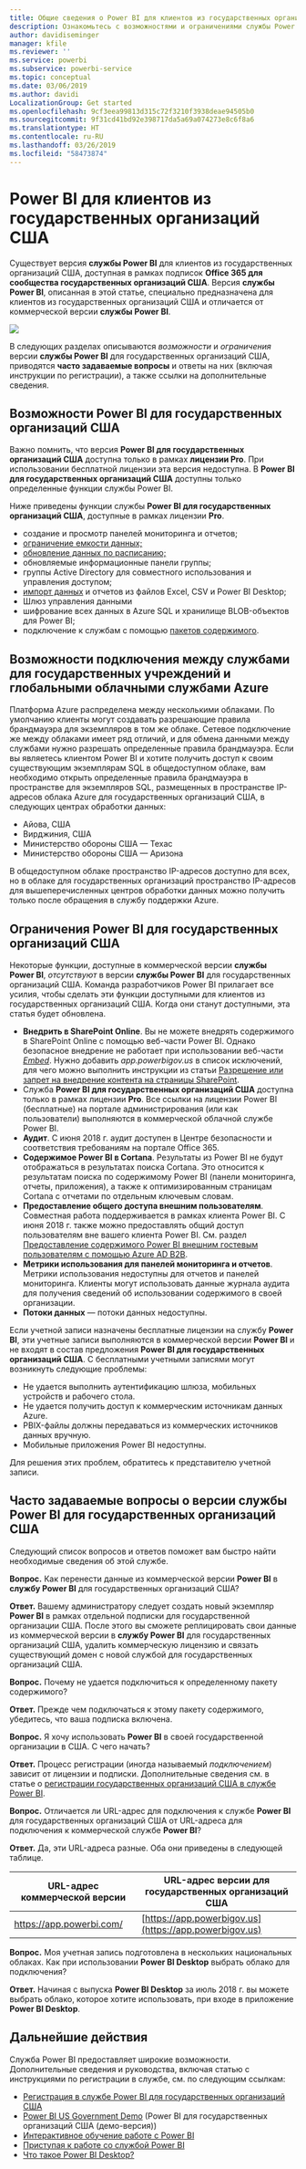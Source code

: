 ```yaml
---
title: Общие сведения о Power BI для клиентов из государственных организаций США
description: Ознакомьтесь с возможностями и ограничениями службы Power BI для государственных организаций США
author: davidiseminger
manager: kfile
ms.reviewer: ''
ms.service: powerbi
ms.subservice: powerbi-service
ms.topic: conceptual
ms.date: 03/06/2019
ms.author: davidi
LocalizationGroup: Get started
ms.openlocfilehash: 9cf3eea99813d315c72f3210f3938deae94505b0
ms.sourcegitcommit: 9f31cd41bd92e398717da5a69a074273e8c6f8a6
ms.translationtype: HT
ms.contentlocale: ru-RU
ms.lasthandoff: 03/26/2019
ms.locfileid: "58473874"
---
```

# <a name="power-bi-for-us-government-customers"></a>Power BI для клиентов из государственных организаций США
Существует версия **службы Power BI** для клиентов из государственных организаций США, доступная в рамках подписок **Office 365 для сообщества государственных организаций США**. Версия **службы Power BI**, описанная в этой статье, специально предназначена для клиентов из государственных организаций США и отличается от коммерческой версии **службы Power BI**.

![](media/service-govus-overview/service_usgov_overview-1.png)

В следующих разделах описываются *возможности* и *ограничения* версии **службы Power BI** для государственных организаций США, приводятся **часто задаваемые вопросы** и ответы на них (включая инструкции по регистрации), а также ссылки на дополнительные сведения.

## <a name="features-of-power-bi-us-government"></a>Возможности Power BI для государственных организаций США
Важно помнить, что версия **Power BI для государственных организаций США** доступна только в рамках **лицензии Pro**. При использовании бесплатной лицензии эта версия недоступна. В **Power BI для государственных организаций США** доступны только определенные функции службы Power BI.

Ниже приведены функции службы **Power BI для государственных организаций США**, доступные в рамках лицензии **Pro**.

* создание и просмотр панелей мониторинга и отчетов;
* [ограничение емкости данных;](service-admin-manage-your-data-storage-in-power-bi.md)
* [обновление данных по расписанию;](refresh-data.md)
* обновляемые информационные панели группы;
* группы Active Directory для совместного использования и управления доступом;
* [импорт данных](service-get-data.md) и отчетов из файлов Excel, CSV и Power BI Desktop;
* Шлюз управления данными
* шифрование всех данных в Azure SQL и хранилище BLOB-объектов для Power BI;
* подключение к службам с помощью [пакетов содержимого](service-connect-to-services.md).

## <a name="connectivity-between-government-and-global-azure-cloud-services"></a>Возможности подключения между службами для государственных учреждений и глобальными облачными службами Azure 

Платформа Azure распределена между несколькими облаками. По умолчанию клиенты могут создавать разрешающие правила брандмауэра для экземпляров в том же облаке. Сетевое подключение же между облаками имеет ряд отличий, и для обмена данными между службами нужно разрешать определенные правила брандмауэра. Если вы являетесь клиентом Power BI и хотите получить доступ к своим существующим экземплярам SQL в общедоступном облаке, вам необходимо открыть определенные правила брандмауэра в пространстве для экземпляров SQL, размещенных в пространстве IP-адресов облака Azure для государственных организаций США, в следующих центрах обработки данных:

* Айова, США
* Вирджиния, США
* Министерство обороны США — Техас
* Министерство обороны США — Аризона

В общедоступном облаке пространство IP-адресов доступно для всех, но в облаке для государственных организаций пространство IP-адресов для вышеперечисленных центров обработки данных можно получить только после обращения в службу поддержки Azure. 


## <a name="limitations-of-power-bi-us-government"></a>Ограничения Power BI для государственных организаций США
Некоторые функции, доступные в коммерческой версии **службы Power BI**, *отсутствуют* в версии **службы Power BI** для государственных организаций США. Команда разработчиков Power BI прилагает все усилия, чтобы сделать эти функции доступными для клиентов из государственных организаций США. Когда они станут доступными, эта статья будет обновлена.

* **Внедрить в SharePoint Online**. Вы не можете внедрять содержимого в SharePoint Online с помощью веб-части Power BI. Однако безопасное внедрение не работает при использовании веб-части [*Embed*](https://docs.microsoft.com/power-bi/service-embed-secure). Нужно добавить *app.powerbigov.us* в список исключений, для чего можно выполнить инструкции из статьи [Разрешение или запрет на внедрение контента на страницы SharePoint](https://support.office.com/article/allow-or-restrict-the-ability-to-embed-content-on-sharepoint-pages-e7baf83f-09d0-4bd1-9058-4aa483ee137b).
* Служба **Power BI для государственных организаций США** доступна только в рамках лицензии **Pro**. Все ссылки на лицензии Power BI (бесплатные) на портале администрирования (или как пользователи) выполняются в коммерческой облачной службе Power BI.
* **Аудит**. С июня 2018 г. аудит доступен в Центре безопасности и соответствия требованиям на портале Office 365.
* **Содержимое Power BI в Cortana**. Результаты из Power BI не будут отображаться в результатах поиска Cortana. Это относится к результатам поиска по содержимому Power BI (панели мониторинга, отчеты, приложения), а также к оптимизированным страницам Cortana с отчетами по отдельным ключевым словам.
* **Предоставление общего доступа внешним пользователям**. Совместная работа поддерживается в рамках клиента Power BI. С июня 2018 г. также можно предоставлять общий доступ пользователям вне вашего клиента Power BI. См. раздел [Предоставление содержимого Power BI внешним гостевым пользователям с помощью Azure AD B2B](service-admin-azure-ad-b2b.md).
* **Метрики использования для панелей мониторинга и отчетов**. Метрики использования недоступны для отчетов и панелей мониторинга. Клиенты могут использовать данные журнала аудита для получения сведений об использовании содержимого в своей организации.
* **Потоки данных** — потоки данных недоступны.

Если учетной записи назначены бесплатные лицензии на службу **Power BI**, эти учетные записи выполняются в коммерческой версии **Power BI** и не входят в состав предложения **Power BI для государственных организаций США**. С бесплатными учетными записями могут возникнуть следующие проблемы:

* Не удается выполнить аутентификацию шлюза, мобильных устройств и рабочего стола.
* Не удается получить доступ к коммерческим источникам данных Azure.
* PBIX-файлы должны передаваться из коммерческих источников данных вручную.
* Мобильные приложения Power BI недоступны.

Для решения этих проблем, обратитесь к представителю учетной записи.

## <a name="frequently-asked-questions-faq-for-the-us-government-version-of-the-power-bi-service"></a>Часто задаваемые вопросы о версии службы Power BI для государственных организаций США
Следующий список вопросов и ответов поможет вам быстро найти необходимые сведения об этой службе.

**Вопрос.** Как перенести данные из коммерческой версии **Power BI** в **службу Power BI** для государственных организаций США?

**Ответ.** Вашему администратору следует создать новый экземпляр **Power BI** в рамках отдельной подписки для государственной организации США. После этого вы сможете реплицировать свои данные из коммерческой версии в **службу Power BI** для государственных организаций США, удалить коммерческую лицензию и связать существующий домен с новой службой для государственных организаций США.

**Вопрос.** Почему не удается подключиться к определенному пакету содержимого?

**Ответ.** Прежде чем подключаться к этому пакету содержимого, убедитесь, что ваша подписка включена.

**Вопрос.** Я хочу использовать **Power BI** в своей государственной организации в США. С чего начать?

**Ответ.** Процесс регистрации (иногда называемый *подключением*) зависит от лицензии и подписки. Дополнительные сведения см. в статье о [регистрации государственных организаций США в службе Power BI](service-govus-signup.md).

**Вопрос.** Отличается ли URL-адрес для подключения к службе **Power BI** для государственных организаций США от URL-адреса для подключения к коммерческой службе **Power BI**?

**Ответ.** Да, эти URL-адреса разные. Оба они приведены в следующей таблице.

| URL-адрес коммерческой версии | URL-адрес версии для государственных организаций США |
| --- | --- |
| https://app.powerbi.com/ |[https://app.powerbigov.us](https://app.powerbigov.us) |

**Вопрос.** Моя учетная запись подготовлена в нескольких национальных облаках. Как при использовании **Power BI Desktop** выбрать облако для подключения?

**Ответ.** Начиная с выпуска **Power BI Desktop** за июль 2018 г. вы можете выбрать облако, которое хотите использовать, при входе в приложение **Power BI Desktop**.


## <a name="next-steps"></a>Дальнейшие действия
Служба Power BI предоставляет широкие возможности. Дополнительные сведения и руководства, включая статью с инструкциями по регистрации в службе, см. по следующим ссылкам:

* [Регистрация в службе Power BI для государственных организаций США](service-govus-signup.md)
* <a href="https://channel9.msdn.com/Blogs/Azure/Cognitive-Services-HDInsight-and-Power-BI-on-Azure-Government">Power BI US Government Demo</a> (Power BI для государственных организаций США (демо-версия))
* [Интерактивное обучение работе с Power BI](guided-learning/gettingstarted.yml?tutorial-step=1)
* [Приступая к работе со службой Power BI](service-get-started.md)
* [Что такое Power BI Desktop?](desktop-what-is-desktop.md)


